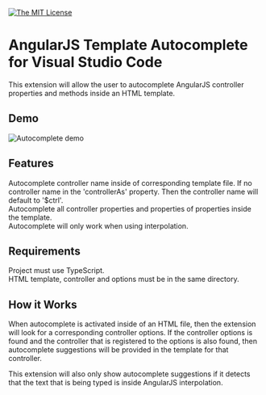 [![The MIT License](https://img.shields.io/badge/license-MIT-orange.svg?style=flat-square)](http://opensource.org/licenses/MIT)

# AngularJS Template Autocomplete for Visual Studio Code

This extension will allow the user to autocomplete AngularJS controller properties and methods inside an HTML template.

## Demo

![Autocomplete demo](demo.gif)

## Features

Autocomplete controller name inside of corresponding template file. If no controller name in the 'controllerAs' property. Then the controller name will default to '$ctrl'.<br/>
Autocomplete all controller properties and properties of properties inside the template.<br/>
Autocomplete will only work when using interpolation.

## Requirements

Project must use TypeScript.<br/>
HTML template, controller and options must be in the same directory.

## How it Works

When autocomplete is activated inside of an HTML file, then the extension will look for a corresponding controller options. If the controller options is found and the controller that is registered to the options is also found, then autocomplete suggestions will be provided in the template for that controller.

This extension will also only show autocomplete suggestions if it detects that the text that is being typed is inside AngularJS interpolation.

